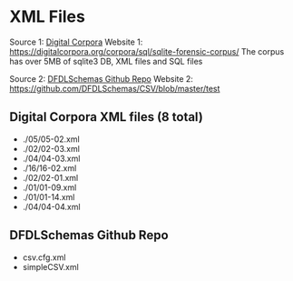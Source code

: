# XML Files
Source 1: [Digital Corpora](https://digitalcorpora.org/corpora/sql/sqlite-forensic-corpus/)
Website 1: https://digitalcorpora.org/corpora/sql/sqlite-forensic-corpus/
The corpus has over 5MB of sqlite3 DB, XML files and SQL files


Source 2: [DFDLSchemas Github Repo](https://github.com/DFDLSchemas/CSV/blob/master/test)
Website 2: https://github.com/DFDLSchemas/CSV/blob/master/test


## Digital Corpora XML files (8 total)
- ./05/05-02.xml
- ./02/02-03.xml
- ./04/04-03.xml
- ./16/16-02.xml
- ./02/02-01.xml
- ./01/01-09.xml
- ./01/01-14.xml
- ./04/04-04.xml

## DFDLSchemas Github Repo
- csv.cfg.xml
- simpleCSV.xml